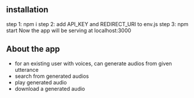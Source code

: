 ## installation

step 1: npm i
step 2: add API_KEY and REDIRECT_URI to env.js
step 3: npm start
Now the app will be serving at localhost:3000

## About the app

- for an existing user with voices, can generate audios from given utterance
- search from generated audios
- play generated audio
- download a generated audio
